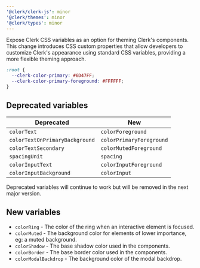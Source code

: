 ```yaml
---
'@clerk/clerk-js': minor
'@clerk/themes': minor
'@clerk/types': minor
---
```


Expose Clerk CSS variables as an option for theming Clerk's components. This change introduces CSS custom properties that allow developers to customize Clerk's appearance using standard CSS variables, providing a more flexible theming approach.


```css
:root {
  --clerk-color-primary: #6D47FF;
  --clerk-color-primary-foreground: #FFFFFF;
}
```

## Deprecated variables


| Deprecated | New |
|--------|--------|
| `colorText` | `colorForeground` |
| `colorTextOnPrimaryBackground` | `colorPrimaryForeground` |
| `colorTextSecondary` | `colorMutedForeground` |
| `spacingUnit` | `spacing` |
| `colorInputText` | `colorInputForeground` |
| `colorInputBackground` | `colorInput` |

Deprecated variables will continue to work but will be removed in the next major version.

## New variables

- `colorRing` - The color of the ring when an interactive element is focused.
- `colorMuted` - The background color for elements of lower importance, eg: a muted background.
- `colorShadow` - The base shadow color used in the components.
- `colorBorder` - The base border color used in the components.
- `colorModalBackdrop` - The background color of the modal backdrop.